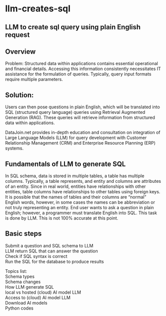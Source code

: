 # llm-creates-sql
## LLM to create sql query using plain English request

## Overview
Problem: Structured data within applications contains essential operational and financial details. Accessing this information consistently necessitates IT assistance for the formulation of queries. Typically, query input formats require multiple parameters.

## Solution: 
Users can then pose questions in plain English, which will be translated into SQL (structured query language) queries using Retrieval Augmented Generation (RAG). These queries will retrieve information from structured data within applications.

DataJoin.net provides in-depth education and consultation on integration of Large Language Models (LLM) for query development with Customer Relationship Management (CRM) and Enterprise Resource Planning (ERP) systems.

## Fundamentals of LLM to generate SQL
In SQL schema, data is stored in multiple tables, a table has multiple columns. Typically, a table represents, and entity and columns are attributes of an entity.  Since in real world, entities have relationships with other entities, table columns have relationships to other tables using foreign keys.  It is possible that the names of tables and their columns are “normal” English words, however, in some cases the names can be abbreviation or not truly representing an entity. End user wants to ask a question in plain English; however, a programmer must translate English into SQL. This task is done by LLM. This is not 100% accurate at this point.

## Basic steps
Submit a question and SQL schema to LLM  
LLM return SQL that can answer the question  
Check if SQL syntax is correct  
Run the SQL for the database to produce results  

Topics list:  
Schema types  
Schema changes  
How LLM generate SQL  
local vs hosted (cloud) AI model LLM  
Access to (cloud) AI model LLM  
Download AI models  
Python codes  
 


